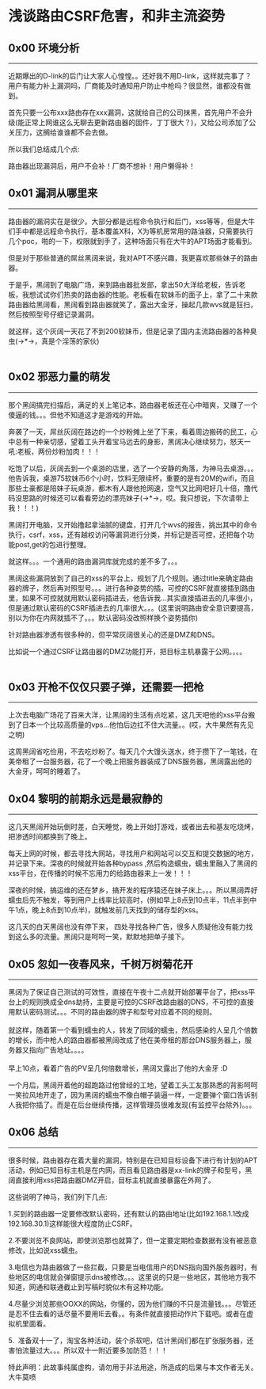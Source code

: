 # 浅谈路由CSRF危害，和非主流姿势

0x00 环境分析
---------

* * *

近期爆出的D-link的后门让大家人心惶惶。。还好我不用D-link，这样就完事了？用户有能力补上漏洞吗，厂商能及时通知用户防止中枪吗？很显然，谁都没有做到。

首先只要一公布xxx路由存在xxx漏洞，这就给自己的公司抹黑，首先用户不会升级(能正常上网谁这么无聊去更新路由器的固件，丁丁很大？)，又给公司添加了公关压力，这搁给谁谁都不会去做。

所以我们总结成几个点:

路由器出现漏洞后，用户不会补！厂商不想补！用户懒得补！

0x01 漏洞从哪里来
-----------

* * *

路由器的漏洞实在是很少。大部分都是远程命令执行和后门，xss等等，但是大牛们手中都是远程命令执行，基本覆盖X科，X为等机房常用的路油器，只需要执行几个poc，啪的一下，权限就到手了，这种场面只有在大牛的APT场面才能看到。

但是对于那些普通的屌丝黑阔来说，我对APT不感兴趣，我更喜欢那些妹子的路由器。

于是乎，黑阔到了电脑广场，来到路由器批发部，拿出50大洋给老板，告诉老板，我想试试你们热卖的路由器的性能。老板看在软妹币的面子上，拿了二十来款路由器给黑阔看，黑阔看到路由器就笑了，露出大金牙，操起几款wvs就是狂扫，然后按照型号仔细记录漏洞。

就这样，这个灰阔一天花了不到200软妹币，但是记录了国内主流路由器的各种臭虫(→*→，真是个淫荡的家伙)  
       

0x02 邪恶力量的萌发
------------

* * *

那个黑阔搞完扫描后，满足的关上笔记本，路由器老板还在心中暗爽，又赚了一个傻逼的钱。。。但他不知道这才是游戏的开始。

奔袭了一天，屌丝灰阔在路边的一个炒粉摊上坐了下来，看着周边搬砖的民工，心中总有一种亲切感，望着工头开着宝马远去的身影，黑阔决心继续努力，怒天一吼:老板，两份炒粉加肉！！！

吃饱了以后，灰阔去到一个桌游的店里，选了一个安静的角落，为神马去桌游。。。他告诉我，桌游75软妹币6个小时，饮料无限续杯，重要的是有20M的wifi，而且那些土豪都是陪妹子玩桌游，都木有人跟他抢网速，空气又比网吧好几十倍，撸代码没思路的时候还可以看看旁边的漂亮妹子(→*→，哎。我只想说，下次请带上我！！！)

黑阔打开电脑，又开始撸起拿油腻的键盘，打开几个wvs的报告，挑出其中的命令执行，csrf，xss，还有越权访问等漏洞进行分类，并标记是否可控，还把每个功能post,get的包进行整理。

就这样。。。一个通用的路由漏洞库就完成的差不多了。。。

黑阔这些漏洞放到了自己的xss的平台上，规划了几个规则。通过title来确定路由器的牌子，然后再对照型号。。。进行各种姿势的插，可控的CSRF就直接插到路由里，如果不可控就就用默认密码插进去，他告诉我...其实直接插进去的几率很小，但是通过默认密码的CSRF插进去的几率很大。。。(这里说明路由安全意识要提高，别以为你在内网就插不了。。。默认密码没改照样换个姿势插你)

针对路由器渗透有很多种的，但平常灰阔很关心的还是DMZ和DNS。

比如说一个通过CSRF让路由器的DMZ功能打开，把目标主机暴露于公网。。。。  
        

0x03 开枪不仅仅只要子弹，还需要一把枪
---------------------

* * *

上次去电脑广场花了百来大洋，让黑阔的生活有点吃紧，这几天吧他的xss平台搬到了日本一个比较高质量的vps...他怕后边扛不住大流量。。(哎，大牛果然有先见之明)

这周黑阔省吃俭用，不去吃炒粉了。每天几个大馒头送水，终于攒下了一笔钱，在美帝租了一台服务器，花了一个晚上把服务器装成了DNS服务器，黑阔露出他的大金牙，呵呵的睡着了。

0x04 黎明的前期永远是最寂静的
-----------------

* * *

这几天黑阔开始玩倒时差，白天睡觉，晚上开始打游戏，或者出去和基友吃烧烤，把渗透时间都换到了晚上。

每天上网的时候，都去寻找大网站，寻找用户和网站可以交互和提交数据的地方，并记录下来。深夜的时候就开始各种bypass ,然后构造蠕虫，蠕虫里融入了黑阔的xss平台，在传播的时候不忘用力的给路由器来上一发！！！

深夜的时候，搞运维的还在梦乡，搞开发的程序猿还在妹子床上。。。所以黑阔弄好蠕虫后先不触发，等到用户上线率比较高时，(例如早上8点到10点半，11点半到中午1点，晚上8点到10点半)，就触发前几天找到的储存型的xss。

这几天的白天黑阔也没有停下来， 四处寻找各种广告，很多人质疑他没有能力找到这么多的流量。黑阔只是呵呵一笑，默默地把单子接下。

0x05 忽如一夜春风来，千树万树菊花开
--------------------

* * *

黑阔为了保证自己测试的可效性，直接在午夜十二点就开始部署平台了，把xss平台上的规则换成全dns劫持，主要是可控的CSRF改路由器的DNS，不可控的直接用默认密码测试。。。不同的路由器的牌子和型号对应着不同的规则。  
         
就这样，随着第一个看到蠕虫的人，转发了同域的蠕虫，然后感染的人呈几个倍数的增长，而中枪人的路由器都被黑阔改成了他在美帝租的那台DNS服务器上，服务器又指向广告地址。。。。  
         
早上10点，看着广告的PV呈几何倍数增长，黑阔又露出了他的大金牙 :D  

一个月后，黑阔开着他的超跑路过他曾经的工地，望着工头工友那熟悉的背影呵呵一笑拉风地开走了，因为黑阔的蠕虫不像白帽子装逼一样，一定要弹个窗口告诉别人我把你插了。而是在后台继续传播，这样管理员很难发现(有监控平台除外)。。。

0x06 总结
-------

* * *

很多时候，路由器存在着大量的漏洞，特别是在已知目标设备下进行有计划的APT活动，例如已知目标主机是在内网，而且看见路由器是xx-link的牌子和型号，黑阔直接利用xss把路由器DMZ开启，目标主机就直接暴露在外网了。

这些说明了神马，我们列下几点:

1.买到的路由器一定要修改默认密码，还有默认的路由地址(比如192.168.1.1改成192.168.30.1)这样能很大程度防止CSRF。

2.不要浏览不良网站，即使浏览那也就算了，但一定要定期检查数据有没有被恶意修改，比如说xss蠕虫。

3.电信也为路由器做了一些拦截，只要是当电信用户的DNS指向国外服务器时，有些地区的电信就会弹窗提示dns被修改。。。这里说的只是一些地区，其他地方我不知道，网通和联通截止到写稿时貌似木有这种功能。

4.尽量少浏览那些OOXX的网站，你懂的，因为他们赚的不只是流量钱。。。尽管还是忍不住去看的话尽量不要用IE去看。。有条件就直接把动作片下载吧。或者在虚拟机里面看。

5.  准备双十一了，淘宝各种活动，装个杀软吧，估计黑阔们都在扩张服务器，还害怕流量过大。。。所以双十一附近要多加防范！！！

特此声明：此故事纯属虚构，请勿用于非法用途，所造成的后果与本文作者无关。大牛莫喷